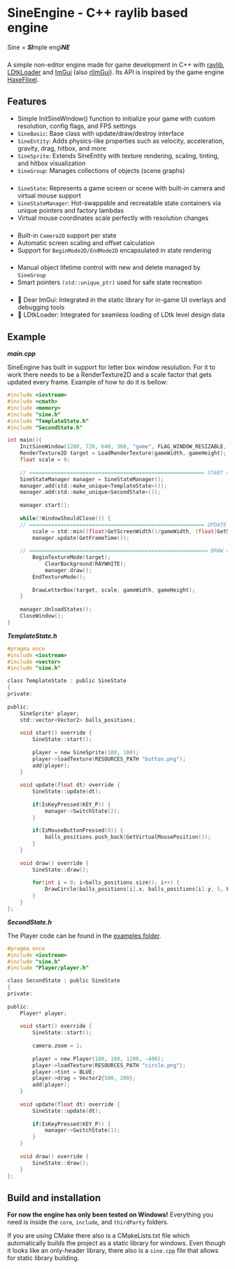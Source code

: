# SineEngine - C++ raylib based engine
Sine = ***SI***mple engi***NE***
###
A simple non-editor engine made for game development in C++ with [raylib](https://github.com/raysan5/raylib), [LDtkLoader](https://github.com/Madour/LDtkLoader) and [ImGui](https://github.com/ocornut/imgui) (also [rlImGui](https://github.com/raylib-extras/rlImGui)).
Its API is inspired by the game engine [HaxeFlixel](https://haxeflixel.com/).

## Features
- Simple InitSineWindow() function to initialize your game with custom resolution, config flags, and FPS settings
- ```SineBasic```: Base class with update/draw/destroy interface
- ```SineEntity```: Adds physics-like properties such as velocity, acceleration, gravity, drag, hitbox, and more
- ```SineSprite```: Extends SineEntity with texture rendering, scaling, tinting, and hitbox visualization
- ```SineGroup```: Manages collections of objects (scene graphs)
###
- ```SineState```: Represents a game screen or scene with built-in camera and virtual mouse support
- ```SineStateManager```: Hot-swappable and recreatable state containers via unique pointers and factory lambdas
- Virtual mouse coordinates scale perfectly with resolution changes
###
- Built-in ```Camera2D``` support per state
- Automatic screen scaling and offset calculation
- Support for ```BeginMode2D/EndMode2D``` encapsulated in state rendering
###
- Manual object lifetime control with new and delete managed by ```SineGroup```
- Smart pointers ```(std::unique_ptr)``` used for safe state recreation
###
- 🔧 Dear ImGui: Integrated in the static library for in-game UI overlays and debugging tools
- 🧱 LDtkLoader: Integrated for seamless loading of LDtk level design data

## Example
***main.cpp***

SineEngine has built in support for letter box window resolution. For it to work there needs to be a RenderTexture2D and a scale factor that gets updated every frame. Example of how to do it is bellow:
```c
#include <iostream>
#include <cmath>
#include <memory>
#include "sine.h"
#include "TemplateState.h"
#include "SecondState.h"

int main(){
    InitSineWindow(1280, 720, 640, 360, "game", FLAG_WINDOW_RESIZABLE, FLAG_WINDOW_TRANSPARENT);
    RenderTexture2D target = LoadRenderTexture(gameWidth, gameHeight);
    float scale = 0;
    
    // ======================================================== START ========================================================= //
    SineStateManager manager = SineStateManager();
    manager.add(std::make_unique<TemplateState>());
    manager.add(std::make_unique<SecondState>());
    
    manager.start();
    
    while(!WindowShouldClose()) {
    // ======================================================== UPDATE ======================================================== //
        scale = std::min((float)GetScreenWidth()/gameWidth, (float)GetScreenHeight()/gameHeight);
        manager.update(GetFrameTime());
        
    // ========================================================= DRAW ========================================================= //
        BeginTextureMode(target);
            ClearBackground(RAYWHITE);
            manager.draw();
        EndTextureMode();
        
        DrawLetterBox(target, scale, gameWidth, gameHeight);
    }
    
    manager.UnloadStates();
    CloseWindow();
}
```

***TemplateState.h***

```c
#pragma once
#include <iostream>
#include <vector>
#include "sine.h"

class TemplateState : public SineState
{
private:
    
public:
    SineSprite* player;
    std::vector<Vector2> balls_positions;
    
    void start() override {
        SineState::start();
        
        player = new SineSprite(100, 100);
        player->loadTexture(RESOURCES_PATH "button.png");
        add(player);
    }
    
    void update(float dt) override {
        SineState::update(dt);
        
        if(IsKeyPressed(KEY_P)) {
            manager->SwitchState(2);
        }
        
        if(IsMouseButtonPressed(0)) {
            balls_positions.push_back(GetVirtualMousePosition());
        }
    }
    
    void draw() override {
        SineState::draw();
        
        for(int i = 0; i<balls_positions.size(); i++) {
            DrawCircle(balls_positions[i].x, balls_positions[i].y, 5, PURPLE);
        }
    }
};
```

***SecondState.h***

The Player code can be found in the [examples folder](https://github.com/justy41/SineEngine/tree/main/examples).
```c
#pragma once
#include <iostream>
#include "sine.h"
#include "Player/player.h"

class SecondState : public SineState
{
private:
    
public:
    Player* player;
    
    void start() override {
        SineState::start();
        
        camera.zoom = 1;
        
        player = new Player(100, 100, 1200, -400);
        player->loadTexture(RESOURCES_PATH "circle.png");
        player->tint = BLUE;
        player->drag = Vector2{500, 200};
        add(player);
    }
    
    void update(float dt) override {
        SineState::update(dt);
        
        if(IsKeyPressed(KEY_P)) {
            manager->SwitchState(1);
        }
    }
    
    void draw() override {
        SineState::draw();
    }
};
```

## Build and installation
**For now the engine has only been tested on Windows!** Everything you need is inside the ```core```, ```include```, and ```thirdParty``` folders.

If you are using CMake there also is a CMakeLists.txt file which automatically builds the project as a static library for windows. Even though it looks like an only-header library, there also is a ```sine.cpp``` file that allows for static library building.
